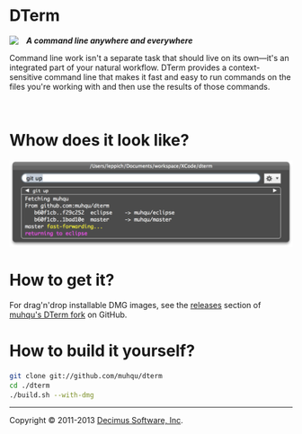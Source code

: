 
# DTerm 

<img src="Images/DTerm128.png" style="float:left;margin-right:1em;">

***A command line anywhere and everywhere***

Command line work isn't a separate task that should live on its own—it's an integrated part of your natural workflow. DTerm provides a context-sensitive command line that makes it fast and easy to run commands on the files you're working with and then use the results of those commands.

<br break="both">

# Whow does it look like?

![](Images/DTerm-ScreenShot@2x.png)

# How to get it?

For drag'n'drop installable DMG images, see the [releases][] section of [muhqu's DTerm fork][releases] on GitHub.  

# How to build it yourself?

``` sh
git clone git://github.com/muhqu/dterm
cd ./dterm
./build.sh --with-dmg
```

---

Copyright © 2011-2013 [Decimus Software, Inc][decimus].


[releases]: https://github.com/muhqu/dterm/releases
[decimus]: http://decimus.net